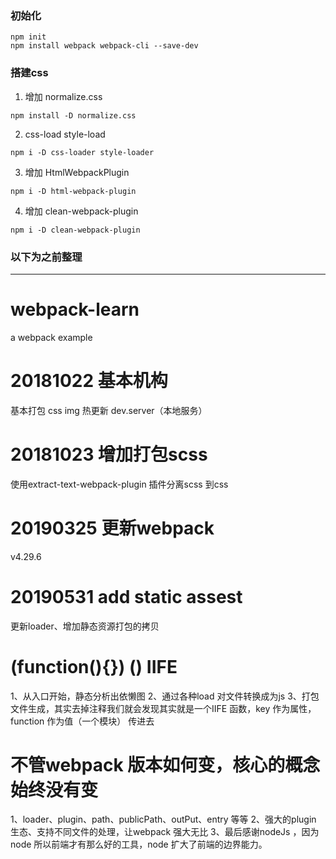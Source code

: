 ### 初始化
```
npm init
npm install webpack webpack-cli --save-dev
```
### 搭建css
1. 增加 normalize.css
```
npm install -D normalize.css
```
2. css-load style-load
```
npm i -D css-loader style-loader
```
3. 增加 HtmlWebpackPlugin
```
npm i -D html-webpack-plugin
```
4. 增加 clean-webpack-plugin
```
npm i -D clean-webpack-plugin
```


### 以下为之前整理
----------------------------------------------
# webpack-learn
a webpack  example
# 20181022 基本机构
  基本打包 css img 热更新 dev.server（本地服务）
# 20181023 增加打包scss
  使用extract-text-webpack-plugin 插件分离scss 到css
# 20190325 更新webpack
  v4.29.6
# 20190531 add static assest
  更新loader、增加静态资源打包的拷贝
# (function(){}) () IIFE
 1、从入口开始，静态分析出依懒图
 2、通过各种load 对文件转换成为js
 3、打包文件生成，其实去掉注释我们就会发现其实就是一个IIFE 函数，key 作为属性，function 作为值（一个模块）   传进去
 # 不管webpack 版本如何变，核心的概念始终没有变
 1、loader、plugin、path、publicPath、outPut、entry 等等
 2、强大的plugin 生态、支持不同文件的处理，让webpack 强大无比
 3、最后感谢nodeJs ，因为node 所以前端才有那么好的工具，node 扩大了前端的边界能力。





